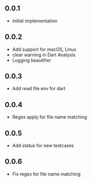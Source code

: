 ## 0.0.1
* Initial implementation
## 0.0.2
* Add support for macOS, Linux
* clear warning in Dart Analysis
* Logging beautifier
## 0.0.3
* Add read file env for dart
## 0.0.4
* Regex apply for file name matching
## 0.0.5
* Add status for new testcases
## 0.0.6
* Fix regex for file name matching